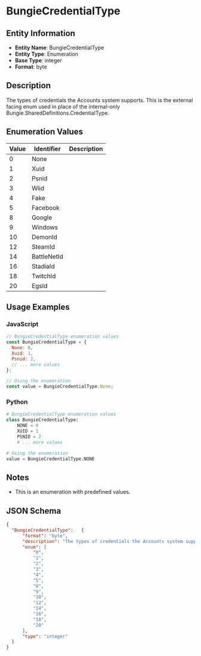 # BungieCredentialType

## Entity Information
- **Entity Name**: BungieCredentialType
- **Entity Type**: Enumeration
- **Base Type**: integer
- **Format**: byte

## Description
The types of credentials the Accounts system supports. This is the external facing enum used in place of the internal-only Bungie.SharedDefinitions.CredentialType.

## Enumeration Values

| Value | Identifier | Description |
|-------|------------|-------------|
| 0 | None |  |
| 1 | Xuid |  |
| 2 | Psnid |  |
| 3 | Wlid |  |
| 4 | Fake |  |
| 5 | Facebook |  |
| 8 | Google |  |
| 9 | Windows |  |
| 10 | DemonId |  |
| 12 | SteamId |  |
| 14 | BattleNetId |  |
| 16 | StadiaId |  |
| 18 | TwitchId |  |
| 20 | EgsId |  |

## Usage Examples

### JavaScript
```javascript
// BungieCredentialType enumeration values
const BungieCredentialType = {
  None: 0,
  Xuid: 1,
  Psnid: 2,
  // ... more values
};

// Using the enumeration
const value = BungieCredentialType.None;
```

### Python
```python
# BungieCredentialType enumeration values
class BungieCredentialType:
    NONE = 0
    XUID = 1
    PSNID = 2
    # ... more values

# Using the enumeration
value = BungieCredentialType.NONE
```

## Notes
- This is an enumeration with predefined values.

## JSON Schema
```json
{
  "BungieCredentialType":   {
      "format": "byte",
      "description": "The types of credentials the Accounts system supports. This is the external facing enum used in place of the internal-only Bungie.SharedDefinitions.CredentialType.",
      "enum": [
          "0",
          "1",
          "2",
          "3",
          "4",
          "5",
          "8",
          "9",
          "10",
          "12",
          "14",
          "16",
          "18",
          "20"
      ],
      "type": "integer"
  }
}
```
